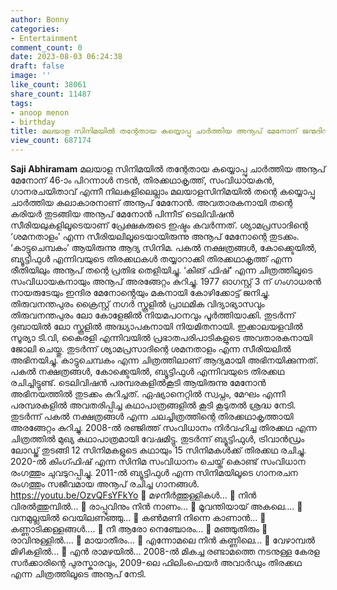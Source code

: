 ```yaml
---
author: Bonny
categories:
- Entertainment
comment_count: 0
date: 2023-08-03 06:24:38
draft: false
image: ''
like_count: 38061
share_count: 11487
tags:
- anoop menon
- birthday
title: മലയാള സിനിമയിൽ തന്റേതായ കയ്യൊപ്പു ചാർത്തിയ അനൂപ് മേനോന് ജന്മദിനാശംസകൾ
view_count: 687174
---
```


**Saji Abhiramam** മലയാള സിനിമയിൽ തന്റേതായ കയ്യൊപ്പു ചാർത്തിയ അനൂപ് മേനോന് 46-ാം പിറന്നാൾ നടൻ, തിരക്കഥാകൃത്ത്, സംവിധായകൻ, ഗാനരചയിതാവ് എന്നീ നിലകളിലെല്ലാം മലയാളസിനിമയിൽ തന്റെ കയ്യൊപ്പു ചാർത്തിയ കലാകാരനാണ് അനൂപ് മേനോൻ. അവതാരകനായി തന്റെ കരിയർ തുടങ്ങിയ അനൂപ് മേനോൻ പിന്നീട് ടെലിവിഷൻ സീരിയലുകളിലൂടെയാണ് പ്രേക്ഷകരുടെ ഇഷ്ടം കവർന്നത്. ശ്യാമപ്രസാദിന്റെ ‘ശമനതാളം’ എന്ന സീരിയലിലൂടെയായിരുന്നു അനൂപ് മേനോന്റെ തുടക്കം. [](http://13.232.38.164/wp-content/uploads/2023/08/cacvvv.jpg)‘കാട്ടുചെമ്പകം’ ആയിരുന്നു ആദ്യ സിനിമ. പകൽ നക്ഷത്രങ്ങൾ, കോക്ക്ടെയിൽ, ബ്യൂട്ടിഫുൾ എന്നിവയുടെ തിരക്കഥകൾ തയ്യാറാക്കി തിരക്കഥാകൃത്ത് എന്ന രീതിയിലും അനൂപ് തന്റെ പ്രതിഭ തെളിയിച്ചു. ‘കിങ് ഫിഷ്’ എന്ന ചിത്രത്തിലൂടെ സംവിധായകനായും അനൂപ് അരങ്ങേറ്റം കുറിച്ചു. 1977 ഓഗസ്റ്റ് 3 ന് ഗംഗാധരൻ നായരുടേയും ഇന്ദിര മേനോൻ്റെയും മകനായി കോഴിക്കോട്ട് ജനിച്ചു. തിരുവനന്തപുരം ക്രൈസ്റ്റ് നഗർ സ്കൂളിൽ പ്രാഥമിക വിദ്യാഭ്യാസവും തിരുവനന്തപുരം ലോ കോളേജിൽ നിയമപഠനവും പൂർത്തിയാക്കി. തുടർന്ന് ദുബായിൽ ലോ സ്കൂളിൽ അദ്ധ്യാപകനായി നിയമിതനായി. ഇക്കാലയളവിൽ സൂര്യാ ടി.വി, കൈരളി എന്നിവയിൽ പ്രഭാതപരിപാടികളുടെ അവതാരകനായി ജോലി ചെയ്തു. തുടർന്ന് ശ്യാമപ്രസാദിന്റെ ശമനതാളം എന്ന സീരിയലിൽ അഭിനയിച്ചു. കാട്ടുചെമ്പകം എന്ന ചിത്രത്തിലാണ് ആദ്യമായി അഭിനയിക്കുന്നത്. പകൽ നക്ഷത്രങ്ങൾ, കോക്ക്ടെയിൽ, ബ്യൂട്ടിഫുൾ എന്നിവയുടെ തിരക്കഥ രചിച്ചിട്ടുണ്ട്. ടെലിവിഷൻ പരമ്പരകളിൽകൂടി ആയിരുന്നു മേനോൻ അഭിനയത്തിൽ തുടക്കം കുറിച്ചത്. ഏഷ്യാനെറ്റിൽ സ്വപ്നം, മേഘം എന്നീ പരമ്പരകളിൽ അവതരിപ്പിച്ച കഥാപാത്രങ്ങളിൽ കൂടി കൂടുതൽ ശ്രദ്ധ നേടി. തുടർന്ന് പകൽ നക്ഷത്രങ്ങൾ എന്ന ചലച്ചിത്രത്തിന്റെ തിരക്കഥാകൃത്തായി അരങ്ങേറ്റം കുറിച്ചു. 2008-ൽ രഞ്ജിത്ത് സംവിധാനം നിർവഹിച്ച തിരക്കഥ എന്ന ചിത്രത്തിൽ മുഖ്യ കഥാപാത്രമായി വേഷമിട്ടു. തുടർന്ന് ബ്യൂട്ടിഫുൾ, ട്രിവാൻഡ്രം ലോഡ്ജ് തുടങ്ങി 12 സിനിമകളുടെ കഥായും 15 സിനിമകൾക്ക് തിരക്കഥ രചിച്ചു. 2020-ൽ കിംഗ്ഫിഷ് എന്ന സിനിമ സംവിധാനം ചെയ്ത് കൊണ്ട് സംവിധാന രംഗത്തും ചുവടുറപ്പിച്ചു. 2011-ൽ ബ്യൂട്ടിഫുൾ എന്ന സിനിമയിലൂടെ ഗാനരചന രംഗത്തും സജീവമായ അനൂപ് രചിച്ച ഗാനങ്ങൾ. https://youtu.be/OzvQFsYFkYo 🎸 മഴനീർത്തുള്ളികൾ... 🎸 നിൻ വിരൽത്തുമ്പിൽ... 🎸 രാപ്പൂവിനും നിൻ നാണം... 🎸 മൂവന്തിയായ് അകലെ.... 🎸 വനമുല്ലയിൽ വെയിലണഞ്ഞു... 🎻 കൺമണി നിന്നെ കാണാൻ... 🎻 കണ്ണാടിക്കള്ളങ്ങൾ.... 🎻 നീ ആരോ നെഞ്ചോരം... 🎻 മഞ്ഞുതിരും 🎸 രാവിനുള്ളിൽ.... 🎸 മായാതീരം... 🎸 എന്നോമലെ നിൻ കണ്ണിലെ... 🎸 വേഴാമ്പൽ മിഴികളിൽ... 🎻 എൻ രാമഴയിൽ... 2008-ൽ മികച്ച രണ്ടാമത്തെ നടനുള്ള കേരള സർക്കാരിന്റെ പുരസ്കാരവും, 2009-ലെ ഫിലിംഫെയർ അവാർഡും തിരക്കഥ എന്ന ചിത്രത്തിലൂടെ അനൂപ് നേടി.